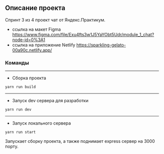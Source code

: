  
## Описание проекта 
Спринт 3 из 4 проект чат от Яндекс.Практикум. 

- ссылка на макет Figma https://www.figma.com/file/Exu4fts3w1J5YaYObt5Udr/module_1_chat?node-id=0%3A1 
- ссылка на приложение Netlify https://sparkling-gelato-00a90c.netlify.app/

### Команды 
-----
- Сборка проекта 

```
yarn run build
```
-------------
- Запуск dev сервера для разработки 

```
yarn run dev
```
-------------------
- Запуск локального сервера 

```
yarn run start
```

Запускает сборку проекта, а также поднимает express сервер на 3000 порту. 
 
